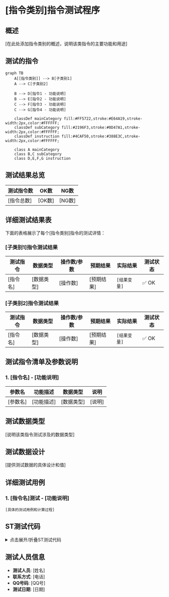 # [指令类别]指令测试程序

## 概述

[在此处添加指令类别的概述，说明该类指令的主要功能和用途]

## 测试的指令

```mermaid  
graph TB
    A[[指令类别]] --> B[子类别1]
    A --> C[子类别2]
    
    B --> D[指令1 - 功能说明]
    B --> E[指令2 - 功能说明]
    C --> F[指令3 - 功能说明]
    C --> G[指令4 - 功能说明]
    
    classDef mainCategory fill:#FF5722,stroke:#E64A19,stroke-width:2px,color:#FFFFFF;
    classDef subCategory fill:#2196F3,stroke:#0D47A1,stroke-width:2px,color:#FFFFFF;
    classDef instruction fill:#4CAF50,stroke:#388E3C,stroke-width:2px,color:#FFFFFF;
    
    class A mainCategory
    class B,C subCategory
    class D,E,F,G instruction
```

## 测试结果总览

| 测试指令数 | OK数 | NG数 |
|------------|------|------|
| [指令总数]  | [OK数] | [NG数] |

## 详细测试结果表

下面的表格展示了每个[指令类别]指令的测试详情：

### [子类别1]指令测试结果

| 测试指令 | 数据类型 | 操作数/参数 | 预期结果 | 实际结果 | 测试状态 |
|---------|---------|------------|---------|---------|---------|
| [指令名] | [数据类型] | [操作数] | [预期结果] | `[结果变量]` | ✅ OK |

### [子类别2]指令测试结果

| 测试指令 | 数据类型 | 操作数/参数 | 预期结果 | 实际结果 | 测试状态 |
|---------|---------|------------|---------|---------|---------|
| [指令名] | [数据类型] | [操作数] | [预期结果] | `[结果变量]` | ✅ OK |

## 测试指令清单及参数说明

### 1. [指令名] - [功能说明]
| 参数名 | 功能描述 | 数据类型 | 说明 |
|--------|----------|----------|------|
| [参数名] | [功能描述] | [数据类型] | [说明] |

## 测试数据类型

[说明该类指令测试涉及的数据类型]

## 测试数据设计

[提供测试数据的具体设计和值]

## 详细测试用例

### 1. [指令名]测试 - [功能说明]
```
[具体的测试用例和计算过程]
```

## ST测试代码

<details>
<summary>点击展开/折叠ST测试代码</summary>

```st
[在此处添加ST测试代码]
```

</details>

## 测试人员信息
- **测试人员**: [姓名]
- **联系方式**: [电话]
- **QQ号码**: [QQ号]
- **测试日期**: [日期]